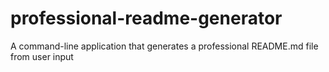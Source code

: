 # professional-readme-generator
A command-line application that generates a professional README.md file from user input
